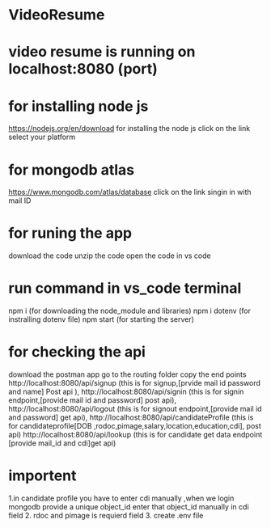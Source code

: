 # VideoResume

# video resume is running on localhost:8080 (port)

# for installing node js

https://nodejs.org/en/download for installing the node js click on the link select your platform

# for mongodb atlas

https://www.mongodb.com/atlas/database click on the link singin in with mail ID

# for runing the app

download the code
unzip the code
open the code in vs code

# run command in vs_code terminal

npm i (for downloading the node_module and libraries)
npm i dotenv (for instralling dotenv file)
npm start (for starting the server)

# for checking the api

download the postman app
go to the routing folder
copy the end points  
 http://localhost:8080/api/signup (this is for signup,[prvide mail id password and name] Post api ),
http://localhost:8080/api/signin (this is for signin endpoint,[provide mail id and password] post api),
http://localhost:8080/api/logout (this is for signout endpoint,[provide mail id and password] get api),
http://localhost:8080/api/candidateProfile (this is for candidateprofile[DOB ,rodoc,pimage,salary,location,education,cdi], post api)
http://localhost:8080/api/lookup (this is for candidate get data endpoint [provide mail_id and cdi]get api)

# importent

1.in candidate profile you have to enter cdi manually ,when we login mongodb provide a unique object_id enter that object_id manually in cdi field 2. rdoc and pimage is requierd field 3. create .env file
